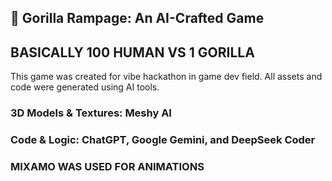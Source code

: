 ## 🦍 Gorilla Rampage: An AI-Crafted Game
## BASICALLY 100 HUMAN VS 1 GORILLA
This game was created for vibe hackathon in game dev field. All assets and code were generated using AI tools.

### 3D Models & Textures: Meshy AI
### Code & Logic: ChatGPT, Google Gemini, and DeepSeek Coder
### MIXAMO WAS USED FOR ANIMATIONS
